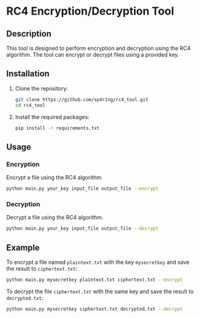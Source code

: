 # RC4 Encryption/Decryption Tool

## Description
This tool is designed to perform encryption and decryption using the RC4 algorithm. The tool can encrypt or decrypt files using a provided key.

## Installation
1. Clone the repository:
    ```sh
    git clone https://github.com/sp4r1ng/rc4_tool.git
    cd rc4_tool
    ```

2. Install the required packages:
    ```sh
    pip install -r requirements.txt
    ```

## Usage
### Encryption
Encrypt a file using the RC4 algorithm.

```sh
python main.py your_key input_file output_file --encrypt
```

### Decryption
Decrypt a file using the RC4 algorithm.

```sh
python main.py your_key input_file output_file --decrypt
```

## Example
To encrypt a file named `plaintext.txt` with the key `mysecretkey` and save the result to `ciphertext.txt`:

```sh
python main.py mysecretkey plaintext.txt ciphertext.txt --encrypt
```

To decrypt the file `ciphertext.txt` with the same key and save the result to `decrypted.txt`:

```sh
python main.py mysecretkey ciphertext.txt decrypted.txt --decrypt
```
